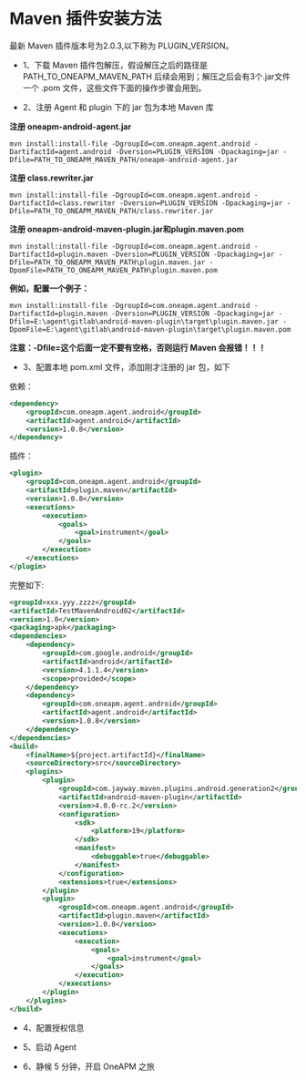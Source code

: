 # Maven 插件安装方法

最新 Maven 插件版本号为2.0.3,以下称为 PLUGIN_VERSION。

* 1、下载 Maven 插件包解压，假设解压之后的路径是PATH_TO_ONEAPM_MAVEN_PATH 后续会用到；解压之后会有3个.jar文件一个 .pom 文件，这些文件下面的操作步骤会用到。

* 2、注册 Agent 和 plugin 下的 jar 包为本地 Maven 库

**注册 oneapm-android-agent.jar**

`mvn install:install-file -DgroupId=com.oneapm.agent.android -DartifactId=agent.android -Dversion=PLUGIN_VERSION -Dpackaging=jar -Dfile=PATH_TO_ONEAPM_MAVEN_PATH/oneapm-android-agent.jar`

**注册 class.rewriter.jar**

`mvn install:install-file -DgroupId=com.oneapm.agent.android -DartifactId=class.rewriter -Dversion=PLUGIN_VERSION -Dpackaging=jar -Dfile=PATH_TO_ONEAPM_MAVEN_PATH/class.rewriter.jar`

**注册 oneapm-android-maven-plugin.jar和plugin.maven.pom**

`mvn install:install-file -DgroupId=com.oneapm.agent.android -DartifactId=plugin.maven -Dversion=PLUGIN_VERSION -Dpackaging=jar -Dfile=PATH_TO_ONEAPM_MAVEN_PATH\plugin.maven.jar -DpomFile=PATH_TO_ONEAPM_MAVEN_PATH\plugin.maven.pom`

**例如，配置一个例子：**

`mvn install:install-file -DgroupId=com.oneapm.agent.android -DartifactId=plugin.maven -Dversion=PLUGIN_VERSION -Dpackaging=jar -Dfile=E:\agent\gitlab\android-maven-plugin\target\plugin.maven.jar -DpomFile=E:\agent\gitlab\android-maven-plugin\target\plugin.maven.pom`

**注意：-Dfile=这个后面一定不要有空格，否则运行 Maven 会报错！！！**

* 3、配置本地 pom.xml 文件，添加刚才注册的 jar 包，如下 

依赖：

```xml
<dependency>
    <groupId>com.oneapm.agent.android</groupId>
    <artifactId>agent.android</artifactId>
    <version>1.0.8</version>
</dependency>
```

插件：

```xml
<plugin>
    <groupId>com.oneapm.agent.android</groupId>
    <artifactId>plugin.maven</artifactId>
    <version>1.0.8</version>
    <executions>
        <execution>
            <goals>
                <goal>instrument</goal>
            </goals>
        </execution>
    </executions>
</plugin>
```

完整如下: 

```xml
<groupId>xxx.yyy.zzzz</groupId>
<artifactId>TestMavenAndroid02</artifactId>
<version>1.0</version>
<packaging>apk</packaging>
<dependencies>
    <dependency>
        <groupId>com.google.android</groupId>
        <artifactId>android</artifactId>
        <version>4.1.1.4</version>
        <scope>provided</scope>
    </dependency>
    <dependency>
        <groupId>com.oneapm.agent.android</groupId>
        <artifactId>agent.android</artifactId>
        <version>1.0.8</version>
    </dependency>
</dependencies>
<build>
    <finalName>${project.artifactId}</finalName>
    <sourceDirectory>src</sourceDirectory>
    <plugins>
        <plugin>
            <groupId>com.jayway.maven.plugins.android.generation2</groupId>
            <artifactId>android-maven-plugin</artifactId>
            <version>4.0.0-rc.2</version>
            <configuration>
                <sdk>
                    <platform>19</platform>
                </sdk>
                <manifest>
                    <debuggable>true</debuggable>
                </manifest>
            </configuration>
            <extensions>true</extensions>
        </plugin>
        <plugin>
            <groupId>com.oneapm.agent.android</groupId>
            <artifactId>plugin.maven</artifactId>
            <version>1.0.8</version>
            <executions>
                <execution> 
                    <goals>
                        <goal>instrument</goal>
                    </goals>
                </execution>
            </executions>
        </plugin>
    </plugins> 
</build>
```

* 4、配置授权信息

* 5、启动 Agent

* 6、静候 5 分钟，开启 OneAPM 之旅




